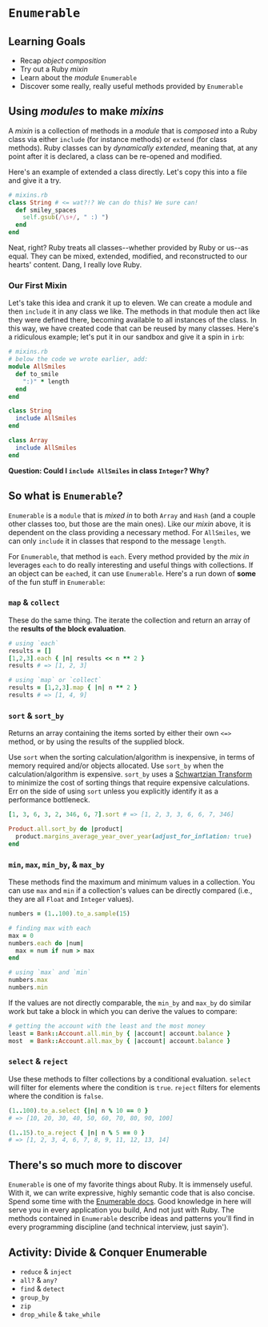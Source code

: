 # `Enumerable`
## Learning Goals
- Recap _object composition_
- Try out a Ruby _mixin_
- Learn about the _module_ `Enumerable`
- Discover some really, really useful methods provided by `Enumerable`

## Using _modules_ to make _mixins_
A _mixin_ is a collection of methods in a _module_ that is _composed_ into a Ruby class via either `include` (for instance methods) or `extend` (for class methods). Ruby classes can by _dynamically extended_, meaning that, at any point after it is declared, a class can be re-opened and modified.

Here's an example of extended a class directly. Let's copy this into a file and give it a try.

```ruby
# mixins.rb
class String # <= wat?!? We can do this? We sure can!
  def smiley_spaces
    self.gsub(/\s+/, " :) ")
  end
end
```

Neat, right? Ruby treats all classes--whether provided by Ruby or us--as equal. They can be mixed, extended, modified, and reconstructed to our hearts' content. Dang, I really love Ruby.

### Our First Mixin
Let's take this idea and crank it up to eleven. We can create a module and then `include` it in any class we like. The methods in that module then act like they were defined there, becoming available to all instances of the class. In this way, we have created code that can be reused by many classes. Here's a ridiculous example; let's put it in our sandbox and give it a spin in `irb`:

```ruby
# mixins.rb
# below the code we wrote earlier, add:
module AllSmiles
  def to_smile
    ":)" * length
  end
end

class String
  include AllSmiles
end

class Array
  include AllSmiles
end
```

__Question: Could I `include AllSmiles` in class `Integer`? Why?__

## So what is `Enumerable`?
`Enumerable` is a `module` that is _mixed in_ to both `Array` and `Hash` (and a couple other classes too, but those are the main ones). Like our _mixin_ above, it is dependent on the class providing a necessary method. For `AllSmiles`, we can only `include` it in classes that respond to the message `length`.

For `Enumerable`, that method is `each`. Every method provided by the _mix in_ leverages `each` to do really interesting and useful things with collections. If an object can be `each`ed, it can use `Enumerable`. Here's a run down of __some__ of the fun stuff in `Enumerable`:

### `map` & `collect`
These do the same thing. The iterate the collection and return an array of the __results of the block evaluation__.

```ruby
# using `each`
results = []
[1,2,3].each { |n| results << n ** 2 }
results # => [1, 2, 3]

# using `map` or `collect`
results = [1,2,3].map { |n| n ** 2 }
results # => [1, 4, 9]
```

### `sort` & `sort_by`
Returns an array containing the items sorted by either their own `<=>` method, or by using the results of the supplied block.

Use `sort` when the sorting calculation/algorithm is inexpensive, in terms of memory required and/or objects allocated. Use `sort_by` when the calculation/algorithm is expensive. `sort_by` uses a [Schwartzian Transform](https://en.wikipedia.org/wiki/Schwartzian_transform) to minimize the cost of sorting things that require expensive calculations. Err on the side of using `sort` unless you explicitly identify it as a performance bottleneck.

```ruby
[1, 3, 6, 3, 2, 346, 6, 7].sort # => [1, 2, 3, 3, 6, 6, 7, 346]

Product.all.sort_by do |product|
  product.margins_average_year_over_year(adjust_for_inflation: true)
end
```

### `min`, `max`, `min_by`, & `max_by`
These methods find the maximum and minimum values in a collection. You can use `max` and `min` if a collection's values can be directly compared (i.e., they are all `Float` and `Integer` values).

```ruby
numbers = (1..100).to_a.sample(15)

# finding max with each
max = 0
numbers.each do |num|
  max = num if num > max
end

# using `max` and `min`
numbers.max
numbers.min
```

If the values are not directly comparable, the `min_by` and `max_by` do similar work but take a block in which you can derive the values to compare:

```ruby
# getting the account with the least and the most money
least = Bank::Account.all.min_by { |account| account.balance }
most  = Bank::Account.all.max_by { |account| account.balance }
```

### `select` & `reject`
Use these methods to filter collections by a conditional evaluation. `select` will filter for elements where the condition is `true`. `reject` filters for elements where the condition is `false`.

```ruby
(1..100).to_a.select {|n| n % 10 == 0 }
# => [10, 20, 30, 40, 50, 60, 70, 80, 90, 100]

(1..15).to_a.reject { |n| n % 5 == 0 }
# => [1, 2, 3, 4, 6, 7, 8, 9, 11, 12, 13, 14]
```

## There's so much more to discover
`Enumerable` is one of my favorite things about Ruby. It is immensely useful. With it, we can write expressive, highly semantic code that is also concise. Spend some time with the [Enumerable docs](http://ruby-doc.org/core-2.3.0/Enumerable.html). Good knowledge in here will serve you in every application you build, And not just with Ruby. The methods contained in `Enumerable` describe ideas and patterns you'll find in every programming discipline (and technical interview, just sayin').

## Activity: Divide & Conquer Enumerable
- `reduce` & `inject`
- `all?` & `any?`
- `find` & `detect`
- `group_by`
- `zip`
- `drop_while` & `take_while`
